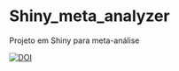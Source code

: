 # Shiny_meta_analyzer

Projeto em Shiny para meta-análise

[![DOI](https://zenodo.org/badge/65758198.svg)](https://zenodo.org/badge/latestdoi/65758198)
